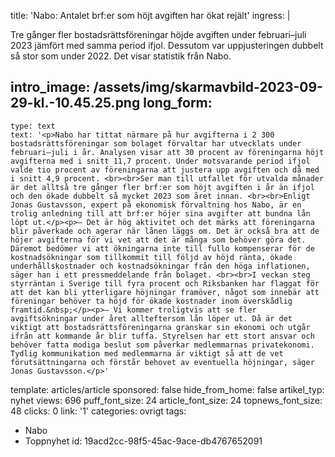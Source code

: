 title: 'Nabo: Antalet brf:er som höjt avgiften har ökat rejält'
ingress: |
  <p>Tre gånger fler bostadsrättsföreningar höjde avgiften under februari–juli 2023 jämfört med samma period ifjol. Dessutom var uppjusteringen dubbelt så stor som under 2022. Det visar statistik från Nabo.
  </p>
  
intro_image: /assets/img/skarmavbild-2023-09-29-kl.-10.45.25.png
long_form:
  -
    type: text
    text: '<p>Nabo har tittat närmare på hur avgifterna i 2 300 bostadsrättsföreningar som bolaget förvaltar har utvecklats under februari–juli i år. Analysen visar att 30 procent av föreningarna höjt avgifterna med i snitt 11,7 procent. Under motsvarande period ifjol valde tio procent av föreningarna att justera upp avgiften och då med i snitt 4,9 procent. <br><br>Ser man till utfallet för utvalda månader är det alltså tre gånger fler brf:er som höjt avgiften i år än ifjol och den ökade dubbelt så mycket 2023 som året innan. <br><br>Enligt Jonas Gustavsson, expert på ekonomisk förvaltning hos Nabo, är en trolig anledning till att brf:er höjer sina avgifter att bundna lån löpt ut.</p><p>– Det är hög aktivitet och det märks att föreningarna blir påverkade och agerar när lånen läggs om. Det är också bra att de höjer avgifterna för vi vet att det är många som behöver göra det. Däremot bedömer vi att ökningarna inte till fullo kompenserar för de kostnadsökningar som tillkommit till följd av höjd ränta, ökade underhållskostnader och kostnadsökningar från den höga inflationen, säger han i ett pressmeddelande från bolaget. <br><br>I veckan steg styrräntan i Sverige till fyra procent och Riksbanken har flaggat för att det kan bli ytterligare höjningar framöver, något som innebär att föreningar behöver ta höjd för ökade kostnader inom överskådlig framtid.&nbsp;</p><p>– Vi kommer troligtvis att se fler avgiftsökningar under året allteftersom lån löper ut. Då är det viktigt att bostadsrättsföreningarna granskar sin ekonomi och utgår ifrån att kommande år blir tuffa. Styrelsen har ett stort ansvar och behöver fatta modiga beslut som påverkar medlemmarnas privatekonomi. Tydlig kommunikation med medlemmarna är viktigt så att de vet förutsättningarna och förstår behovet av eventuella höjningar, säger Jonas Gustavsson.</p>'
template: articles/article
sponsored: false
hide_from_home: false
artikel_typ: nyhet
views: 696
puff_font_size: 24
article_font_size: 24
topnews_font_size: 48
clicks: 0
link: '1'
categories: ovrigt
tags:
  - Nabo
  - Toppnyhet
id: 19acd2cc-98f5-45ac-9ace-db4767652091
